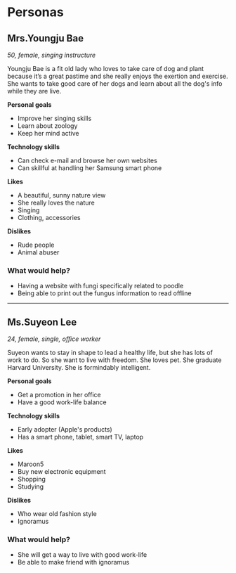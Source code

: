 # Personas

## Mrs.Youngju Bae

*50, female, singing instructure*

Youngju Bae is a fit old lady who loves to take care of dog and plant because it’s a great pastime and she really enjoys the exertion and exercise. She wants to take good care of her dogs and learn about all the dog's info while they are live.

**Personal goals**

- Improve her singing skills
- Learn about zoology
- Keep her mind active

**Technology skills**

- Can check e-mail and browse her own websites
- Can skillful at handling her Samsung smart phone

**Likes**

- A beautiful, sunny nature view
- She really loves the nature
- Singing
- Clothing, accessories

**Dislikes**

- Rude people
- Animal abuser

### What would help?

- Having a website with fungi specifically related to poodle
- Being able to print out the fungus information to read offline

---

## Ms.Suyeon Lee

*24, female, single, office worker*

Suyeon wants to stay in shape to lead a healthy life, but she has lots of work to do. So she want to live with freedom. She loves pet. She graduate Harvard University. She is formindably intelligent.

**Personal goals**

- Get a promotion in her office
- Have a good work-life balance

**Technology skills**

- Early adopter (Apple's products)
- Has a smart phone, tablet, smart TV, laptop

**Likes**

- Maroon5
- Buy new electronic equipment
- Shopping
- Studying

**Dislikes**

- Who wear old fashion style
- Ignoramus

### What would help?

- She will get a way to live with good work-life
- Be able to make friend with ignoramus